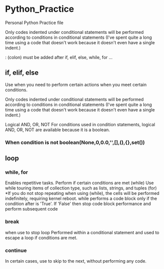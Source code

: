 # Python_Practice
Personal Python Practice file

Only codes indented under conditional statements will be performed according to conditions in conditional statements
(I've spent quite a long time using a code that doesn't work because it doesn't even have a single indent.)

: (colon) must be added after if, elif, else, while, for ...

## if, elif, else
Use when you need to perform certain actions when you meet certain conditions.

Only codes indented under conditional statements will be performed according to conditions in conditional statements
(I've spent quite a long time using a code that doesn't work because it doesn't even have a single indent.)

Logical AND, OR, NOT
For conditions used in condition statements, logical AND, OR, NOT are available because it is a boolean.

### When condition is not boolean(None,0,0.0,'',[],(),{},set())

## loop

### while, for
Enables repetitive tasks.
Perform if certain conditions are met (while)
Use while touring items of collection type, such as lists, strings, and tuples (for)
*If you do not stop repeating when using (while), the cells will be performed indefinitely, requiring kernel reboot.
while performs a code block only if the condition after is 'True'. If 'False' then stop code block performance and perform subsequent code

### break
when use to stop loop
Performed within a conditional statement and used to escape a loop if conditions are met.

### continue
In certain cases, use to skip to the next, without performing any code.
